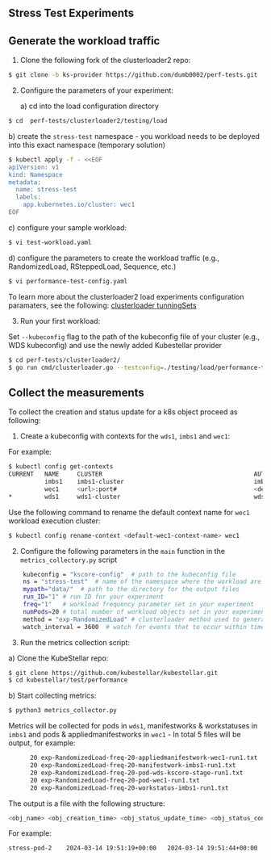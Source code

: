 ## Stress Test Experiments


## Generate the workload traffic

1. Clone the following fork of the clusterloader2 repo: 

```bash
$ git clone -b ks-provider https://github.com/dumb0002/perf-tests.git
```

2. Configure the parameters of your experiment:  

   a) cd into the load configuration directory

```bash
$ cd  perf-tests/clusterloader2/testing/load
```
   b) create the `stress-test` namespace - you workload needs to be deployed into this exact namespace (temporary solution)

```bash
$ kubectl apply -f - <<EOF
apiVersion: v1
kind: Namespace
metadata:
  name: stress-test
  labels:
    app.kubernetes.io/cluster: wec1
EOF
```

   c) configure your sample workload: 
   
```bash
$ vi test-workload.yaml
```
  
   d) configure the parameters to create the workload traffic (e.g., RandomizedLoad, RSteppedLoad, Sequence, etc.)
   
```bash
$ vi performance-test-config.yaml
``` 

To learn more about the clusterloader2 load experiments configuration paramaters, see the following: [clusterloader tunningSets](https://github.com/kubernetes/perf-tests/blob/master/clusterloader2/docs/design.md#tuning-set)


3. Run your first workload:


Set ``--kubeconfig`` flag to the path of the kubeconfig file of your cluster (e.g., WDS kubeconfig) and use the newly added Kubestellar provider

```bash
$ cd perf-tests/clusterloader2/
$ go run cmd/clusterloader.go --testconfig=./testing/load/performance-test-config.yaml --kubeconfig=<path>/wds-kubeconfig --provider=ks --v=2
```


## Collect the measurements 

To collect the creation and status update for a k8s object proceed as following:  

1. Create a kubeconfig with contexts for the `wds1`, `imbs1` and `wec1`:

For example: 

```bash
$ kubectl config get-contexts
CURRENT   NAME     CLUSTER                                          AUTHINFO                                                                 NAMESPACE
          imbs1    imbs1-cluster                                    imbs1-admin                                                               default
          wec1     <url>:port#                                      <defaul-value>                                                            default
*         wds1     wds1-cluster                                     wds1-admin                                                                default
```

Use the following command to rename the default context name for `wec1` workload execution cluster:

```bash 
$ kubectl config rename-context <default-wec1-context-name> wec1
```

2. Configure the following parameters in the `main` function in the `metrics_collectory.py` script

```bash
    kubeconfig = "kscore-config"  # path to the kubeconfig file
    ns = "stress-test"  # name of the namespace where the workload are generated 
    mypath="data/"  # path to the directory for the output files
    run_ID="1" # run ID for your experiment 
    freq="1"   # workload frequency parameter set in your experiment 
    numPods=20 # total number of workload objects set in your experiment
    method = "exp-RandomizedLoad" # clusterloader method used to generate your traffic
    watch_interval = 3600  # watch for events that to occur within time interval threshold
```

3. Run the metrics collection script:

a) Clone the KubeStellar repo:

```bash
$ git clone https://github.com/kubestellar/kubestellar.git
$ cd kubestellar/test/performance
```

b) Start collecting metrics:

```bash 
$ python3 metrics_collector.py
```

Metrics will be collected for pods in `wds1`, manifestworks & workstatuses in `imbs1` and pods & appliedmanifestworks in `wec1` - In total 5 files will be output, for example:

```bash 
      20 exp-RandomizedLoad-freq-20-appliedmanifestwork-wec1-run1.txt
      20 exp-RandomizedLoad-freq-20-manifestwork-imbs1-run1.txt
      20 exp-RandomizedLoad-freq-20-pod-wds-kscore-stage-run1.txt
      20 exp-RandomizedLoad-freq-20-pod-wec1-run1.txt
      20 exp-RandomizedLoad-freq-20-workstatus-imbs1-run1.txt
```

The output is a file with the following structure:

```bash
<obj_name> <obj_creation_time> <obj_status_update_time> <obj_status_condition>  <obj_status_condition>  <obj_controller_manager>
```

For example: 

```bash
stress-pod-2	2024-03-14 19:51:19+00:00	2024-03-14 19:51:44+00:00	Succeeded	controller-manager
```